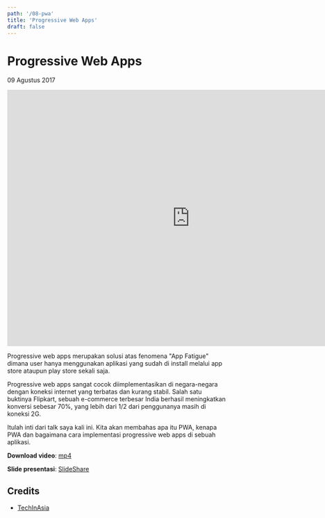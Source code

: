 ```yaml
---
path: '/08-pwa'
title: 'Progressive Web Apps'
draft: false
---
```


# Progressive Web Apps

09 Agustus 2017

<iframe width="840" height="590" src="https://www.youtube.com/embed/IJYp9the5h0" frameborder="0" allowfullscreen></iframe>

Progressive web apps merupakan solusi atas fenomena "App Fatigue" dimana user hanya menggunakan aplikasi yang sudah di install melalui app store ataupun play store sekali saja.

Progressive web apps sangat cocok diimplementasikan di negara-negara dengan koneksi internet yang terbatas dan kurang stabil. Salah satu buktinya Flipkart, sebuah e-commerce terbesar India berhasil meningkatkan konversi sebesar 70%, yang lebih dari 1/2 dari penggunanya masih di koneksi 2G.

Itulah inti dari talk saya kali ini. Kita akan membahas apa itu PWA, kenapa PWA dan bagaimana cara implementasi progressive web apps di sebuah aplikasi.

**Download video**: [mp4](/static/videos/08-pwa.mp4)

**Slide presentasi**: [SlideShare](https://www.slideshare.net/rizafahmi/progressive-web-apps-what-why-and-how)


## Credits

* [TechInAsia](http://events.techinasia.com/pdc/)
